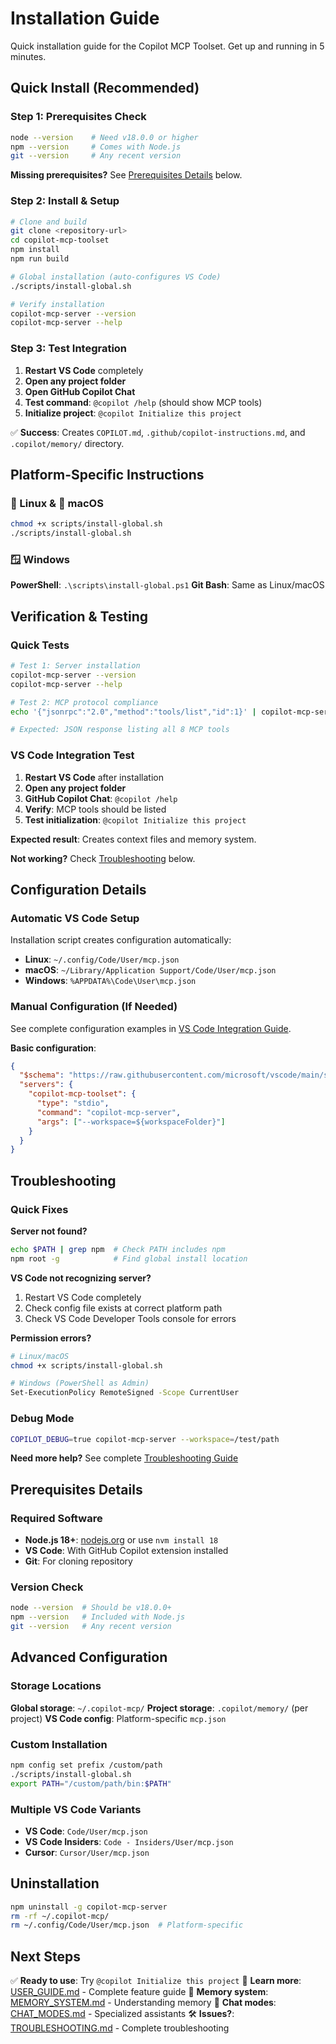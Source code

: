 # Installation Guide

Quick installation guide for the Copilot MCP Toolset. Get up and running in 5 minutes.

## Quick Install (Recommended)

### Step 1: Prerequisites Check
```bash
node --version    # Need v18.0.0 or higher
npm --version     # Comes with Node.js
git --version     # Any recent version
```

**Missing prerequisites?** See [Prerequisites Details](#prerequisites-details) below.

### Step 2: Install & Setup
```bash
# Clone and build
git clone <repository-url>
cd copilot-mcp-toolset
npm install
npm run build

# Global installation (auto-configures VS Code)
./scripts/install-global.sh

# Verify installation
copilot-mcp-server --version
copilot-mcp-server --help
```

### Step 3: Test Integration
1. **Restart VS Code** completely
2. **Open any project folder**
3. **Open GitHub Copilot Chat**
4. **Test command**: `@copilot /help` (should show MCP tools)
5. **Initialize project**: `@copilot Initialize this project`

✅ **Success**: Creates `COPILOT.md`, `.github/copilot-instructions.md`, and `.copilot/memory/` directory.

## Platform-Specific Instructions

### 🐧 Linux & 🍎 macOS
```bash
chmod +x scripts/install-global.sh
./scripts/install-global.sh
```

### 🪟 Windows
**PowerShell**: `.\scripts\install-global.ps1`
**Git Bash**: Same as Linux/macOS

## Verification & Testing

### Quick Tests
```bash
# Test 1: Server installation
copilot-mcp-server --version
copilot-mcp-server --help

# Test 2: MCP protocol compliance
echo '{"jsonrpc":"2.0","method":"tools/list","id":1}' | copilot-mcp-server

# Expected: JSON response listing all 8 MCP tools
```

### VS Code Integration Test
1. **Restart VS Code** after installation
2. **Open any project folder**
3. **GitHub Copilot Chat**: `@copilot /help`
4. **Verify**: MCP tools should be listed
5. **Test initialization**: `@copilot Initialize this project`

**Expected result**: Creates context files and memory system.

**Not working?** Check [Troubleshooting](#troubleshooting) below.

## Configuration Details

### Automatic VS Code Setup
Installation script creates configuration automatically:
- **Linux**: `~/.config/Code/User/mcp.json`
- **macOS**: `~/Library/Application Support/Code/User/mcp.json`
- **Windows**: `%APPDATA%\Code\User\mcp.json`

### Manual Configuration (If Needed)
See complete configuration examples in [VS Code Integration Guide](../examples/integration/vscode-setup.md).

**Basic configuration**:
```json
{
  "$schema": "https://raw.githubusercontent.com/microsoft/vscode/main/src/vs/workbench/contrib/mcp/common/mcp.schema.json",
  "servers": {
    "copilot-mcp-toolset": {
      "type": "stdio",
      "command": "copilot-mcp-server",
      "args": ["--workspace=${workspaceFolder}"]
    }
  }
}
```

## Troubleshooting

### Quick Fixes

**Server not found?**
```bash
echo $PATH | grep npm  # Check PATH includes npm
npm root -g            # Find global install location
```

**VS Code not recognizing server?**
1. Restart VS Code completely
2. Check config file exists at correct platform path
3. Check VS Code Developer Tools console for errors

**Permission errors?**
```bash
# Linux/macOS
chmod +x scripts/install-global.sh

# Windows (PowerShell as Admin)
Set-ExecutionPolicy RemoteSigned -Scope CurrentUser
```

### Debug Mode
```bash
COPILOT_DEBUG=true copilot-mcp-server --workspace=/test/path
```

**Need more help?** See complete [Troubleshooting Guide](TROUBLESHOOTING.md)

## Prerequisites Details

### Required Software
- **Node.js 18+**: [nodejs.org](https://nodejs.org) or use `nvm install 18`
- **VS Code**: With GitHub Copilot extension installed
- **Git**: For cloning repository

### Version Check
```bash
node --version  # Should be v18.0.0+
npm --version   # Included with Node.js
git --version   # Any recent version
```

## Advanced Configuration

### Storage Locations
**Global storage**: `~/.copilot-mcp/`
**Project storage**: `.copilot/memory/` (per project)
**VS Code config**: Platform-specific `mcp.json`

### Custom Installation
```bash
npm config set prefix /custom/path
./scripts/install-global.sh
export PATH="/custom/path/bin:$PATH"
```

### Multiple VS Code Variants
- **VS Code**: `Code/User/mcp.json`
- **VS Code Insiders**: `Code - Insiders/User/mcp.json`
- **Cursor**: `Cursor/User/mcp.json`

## Uninstallation
```bash
npm uninstall -g copilot-mcp-server
rm -rf ~/.copilot-mcp/
rm ~/.config/Code/User/mcp.json  # Platform-specific
```

## Next Steps

✅ **Ready to use**: Try `@copilot Initialize this project`
📖 **Learn more**: [USER_GUIDE.md](USER_GUIDE.md) - Complete feature guide
🧠 **Memory system**: [MEMORY_SYSTEM.md](MEMORY_SYSTEM.md) - Understanding memory
🤖 **Chat modes**: [CHAT_MODES.md](CHAT_MODES.md) - Specialized assistants
🛠️ **Issues?**: [TROUBLESHOOTING.md](TROUBLESHOOTING.md) - Complete troubleshooting